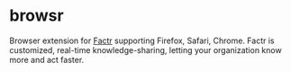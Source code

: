 # browsr
Browser extension for [Factr](https://factr.com) supporting Firefox, Safari, Chrome.  Factr is customized, real-time knowledge-sharing, letting your organization know more and act faster.
